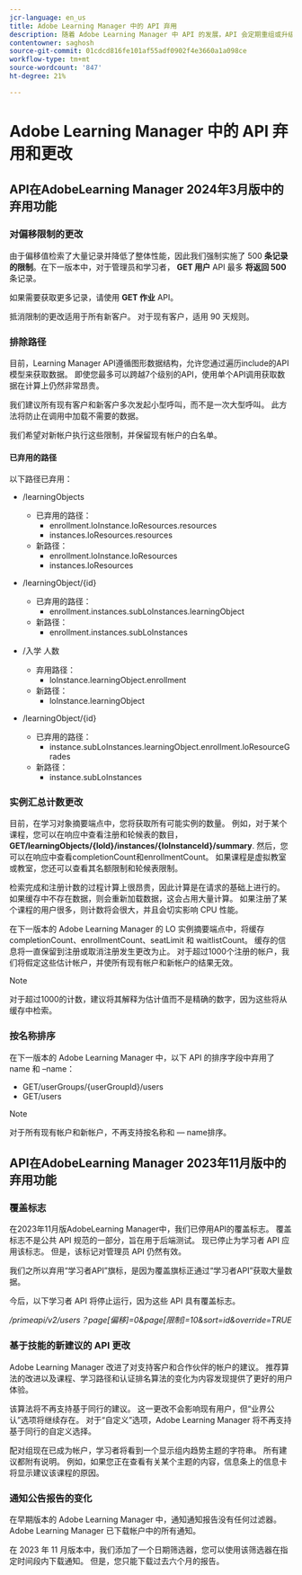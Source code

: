 ```yaml
---
jcr-language: en_us
title: Adobe Learning Manager 中的 API 弃用
description: 随着 Adobe Learning Manager 中 API 的发展，API 会定期重组或升级。 当 API 发展时，旧的 API 将被弃用并最终被删除。 此页面包含从已弃用的 API 版本迁移到更新、更稳定的 API 版本时需要了解的信息。
contentowner: saghosh
source-git-commit: 01cdcd816fe101af55adf0902f4e3660a1a098ce
workflow-type: tm+mt
source-wordcount: '847'
ht-degree: 21%

---
```



# Adobe Learning Manager 中的 API 弃用和更改

## API在AdobeLearning Manager 2024年3月版中的弃用功能

<!-- ### Changes in Rate Limits

With the next release of Adobe Learning Manager, we're restructuring API rate limits for new accounts. For existing accounts, only the Admin APIs will be rate-limited. After 90 days (about 3 months), we will restructure rate limits for all APIs, but existing accounts will be whitelisted according to current usage. Existing accounts need to revisit their learner API usage. 

For new accounts, if they want to increase the rate limits, they must contact the Customer Success team of ALM. 

#### Which APIs will be rate limited 

For new accounts, all Admin, Learner, and Search APIs will have rate limits and burst enforced.  

The API burst rate or burst limit refers to the maximum number of requests allowed to be made to an API in a short burst within a limited timeframe. 

The following table lists the rate and burst limits for the APIs.

<table>
    <tr>
        <th>API</th>
        <th>Number of requests-RPM</th>
        <th>Number of requests-Burst</th>
    </tr>
    <tr>
        <td>Admin</td>
        <td>5</td>
        <td>5</td>
    </tr>
    <tr>
        <td>Learner</td>
        <td>20</td>
        <td>5</td>
    </tr>
    <tr>
        <td>Search</td>
        <td>50</td>
        <td>5</td>
    </tr>
</table>
-->

### 对偏移限制的更改

由于偏移值检索了大量记录并降低了整体性能，因此我们强制实施了 500 **条记录的限制**。在下一版本中，对于管理员和学习者， **GET 用户** API 最多 **将返回 500** 条记录。

如果需要获取更多记录，请使用 **GET 作业** API。

抵消限制的更改适用于所有新客户。 对于现有客户，适用 90 天规则。

### 排除路径

目前，Learning Manager API遵循图形数据结构，允许您通过遍历include的API模型来获取数据。 即使您最多可以跨越7个级别的API，使用单个API调用获取数据在计算上仍然非常昂贵。

我们建议所有现有客户和新客户多次发起小型呼叫，而不是一次大型呼叫。 此方法将防止在调用中加载不需要的数据。

我们希望对新帐户执行这些限制，并保留现有帐户的白名单。

#### 已弃用的路径

以下路径已弃用：

* /learningObjects
   * 已弃用的路径：
      * enrollment.loInstance.loResources.resources
      * instances.loResources.resources
   * 新路径：
      * enrollment.loInstance.loResources
      * instances.loResources

* /learningObject/{id}
   * 已弃用的路径：
      * enrollment.instances.subLoInstances.learningObject
   * 新路径：
      * enrollment.instances.subLoInstances

* /入学 人数
   * 弃用路径：
      * loInstance.learningObject.enrollment
   * 新路径：
      * loInstance.learningObject

* /learningObject/{id}
   * 已弃用的路径：
      * instance.subLoInstances.learningObject.enrollment.loResourceGrades
   * 新路径：
      * instance.subLoInstances

### 实例汇总计数更改

目前，在学习对象摘要端点中，您将获取所有可能实例的数量。 例如，对于某个课程，您可以在响应中查看注册和轮候表的数目， **GET/learningObjects/{loId}/instances/{loInstanceId}/summary**. 然后，您可以在响应中查看completionCount和enrollmentCount。 如果课程是虚拟教室或教室，您还可以查看其名额限制和轮候表限制。

检索完成和注册计数的过程计算上很昂贵，因此计算是在请求的基础上进行的。 如果缓存中不存在数据，则会重新加载数据，这会占用大量计算。 如果注册了某个课程的用户很多，则计数将会很大，并且会切实影响 CPU 性能。

在下一版本的 Adobe Learning Manager 的 LO 实例摘要端点中，将缓存 completionCount、enrollmentCount、seatLimit 和 waitlistCount。 缓存的信息将一直保留到注册或取消注册发生更改为止。 对于超过1000个注册的帐户，我们将假定这些估计帐户，并使所有现有帐户和新帐户的结果无效。

>[!NOTE]
>
>对于超过1000的计数，建议将其解释为估计值而不是精确的数字，因为这些将从缓存中检索。

### 按名称排序

在下一版本的 Adobe Learning Manager 中，以下 API 的排序字段中弃用了 name 和 –name：

* GET/userGroups/{userGroupId}/users
* GET/users

>[!NOTE]
>
>对于所有现有帐户和新帐户，不再支持按名称和 — name排序。


## API在AdobeLearning Manager 2023年11月版中的弃用功能

### 覆盖标志

在2023年11月版AdobeLearning Manager中，我们已停用API的覆盖标志。 覆盖标志不是公共 API 规范的一部分，旨在用于后端测试。 现已停止为学习者 API 应用该标志。 但是，该标记对管理员 API 仍然有效。

我们之所以弃用“学习者API”旗标，是因为覆盖旗标正通过“学习者API”获取大量数据。

今后，以下学习者 API 将停止运行，因为这些 API 具有覆盖标志。

_/primeapi/v2/users？page[偏移]=0&amp;page[限制]=10&amp;sort=id&amp;override=TRUE_

### 基于技能的新建议的 API 更改

Adobe Learning Manager 改进了对支持客户和合作伙伴的帐户的建议。 推荐算法的改进以及课程、学习路径和认证排名算法的变化为内容发现提供了更好的用户体验。

该算法将不再支持基于同行的建议。 这一更改不会影响现有用户，但“业界公认”选项将继续存在。 对于“自定义”选项，Adobe Learning Manager 将不再支持基于同行的自定义选择。

配对组现在已成为帐户，学习者将看到一个显示组内趋势主题的字符串。 所有建议都附有说明。 例如，如果您正在查看有关某个主题的内容，信息条上的信息卡将显示建议该课程的原因。

### 通知公告报告的变化

在早期版本的 Adobe Learning Manager 中，通知通知报告没有任何过滤器。 Adobe Learning Manager 已下载帐户中的所有通知。

在 2023 年 11 月版本中，我们添加了一个日期筛选器，您可以使用该筛选器在指定时间段内下载通知。  但是，您只能下载过去六个月的报告。